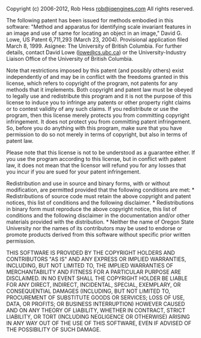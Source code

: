 Copyright (c) 2006-2012, Rob Hess <rob@iqengines.com>
All rights reserved.

The following patent has been issued for methods embodied in this 
software: "Method and apparatus for identifying scale invariant features 
in an image and use of same for locating an object in an image," David 
G. Lowe, US Patent 6,711,293 (March 23, 2004). Provisional application 
filed March 8, 1999. Asignee: The University of British Columbia. For 
further details, contact David Lowe (lowe@cs.ubc.ca) or the 
University-Industry Liaison Office of the University of British 
Columbia.

Note that restrictions imposed by this patent (and possibly others) 
exist independently of and may be in conflict with the freedoms granted 
in this license, which refers to copyright of the program, not patents 
for any methods that it implements.  Both copyright and patent law must 
be obeyed to legally use and redistribute this program and it is not the 
purpose of this license to induce you to infringe any patents or other 
property right claims or to contest validity of any such claims.  If you 
redistribute or use the program, then this license merely protects you 
from committing copyright infringement.  It does not protect you from 
committing patent infringement.  So, before you do anything with this 
program, make sure that you have permission to do so not merely in terms 
of copyright, but also in terms of patent law.

Please note that this license is not to be understood as a guarantee 
either.  If you use the program according to this license, but in 
conflict with patent law, it does not mean that the licensor will refund 
you for any losses that you incur if you are sued for your patent 
infringement.

Redistribution and use in source and binary forms, with or without
modification, are permitted provided that the following conditions are 
met:
    * Redistributions of source code must retain the above copyright and 
      patent notices, this list of conditions and the following 
      disclaimer.
    * Redistributions in binary form must reproduce the above copyright
      notice, this list of conditions and the following disclaimer in 
      the documentation and/or other materials provided with the 
      distribution.
    * Neither the name of Oregon State University nor the names of its 
      contributors may be used to endorse or promote products derived 
      from this software without specific prior written permission.

THIS SOFTWARE IS PROVIDED BY THE COPYRIGHT HOLDERS AND CONTRIBUTORS "AS 
IS" AND ANY EXPRESS OR IMPLIED WARRANTIES, INCLUDING, BUT NOT LIMITED 
TO, THE IMPLIED WARRANTIES OF MERCHANTABILITY AND FITNESS FOR A 
PARTICULAR PURPOSE ARE DISCLAIMED. IN NO EVENT SHALL THE COPYRIGHT 
HOLDER BE LIABLE FOR ANY DIRECT, INDIRECT, INCIDENTAL, SPECIAL, 
EXEMPLARY, OR CONSEQUENTIAL DAMAGES (INCLUDING, BUT NOT LIMITED TO, 
PROCUREMENT OF SUBSTITUTE GOODS OR SERVICES; LOSS OF USE, DATA, OR 
PROFITS; OR BUSINESS INTERRUPTION) HOWEVER CAUSED AND ON ANY THEORY OF 
LIABILITY, WHETHER IN CONTRACT, STRICT LIABILITY, OR TORT (INCLUDING 
NEGLIGENCE OR OTHERWISE) ARISING IN ANY WAY OUT OF THE USE OF THIS 
SOFTWARE, EVEN IF ADVISED OF THE POSSIBILITY OF SUCH DAMAGE.
